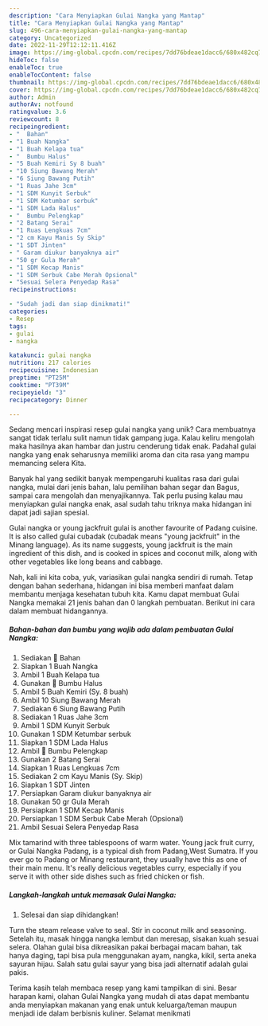```yaml
---
description: "Cara Menyiapkan Gulai Nangka yang Mantap"
title: "Cara Menyiapkan Gulai Nangka yang Mantap"
slug: 496-cara-menyiapkan-gulai-nangka-yang-mantap
category: Uncategorized
date: 2022-11-29T12:12:11.416Z
image: https://img-global.cpcdn.com/recipes/7dd76bdeae1dacc6/680x482cq70/gulai-nangka-foto-resep-utama.jpg
hideToc: false
enableToc: true
enableTocContent: false
thumbnail: https://img-global.cpcdn.com/recipes/7dd76bdeae1dacc6/680x482cq70/gulai-nangka-foto-resep-utama.jpg
cover: https://img-global.cpcdn.com/recipes/7dd76bdeae1dacc6/680x482cq70/gulai-nangka-foto-resep-utama.jpg
author: Admin
authorAv: notfound
ratingvalue: 3.6
reviewcount: 8
recipeingredient:
- "  Bahan"
- "1 Buah Nangka"
- "1 Buah Kelapa tua"
- "  Bumbu Halus"
- "5 Buah Kemiri Sy 8 buah"
- "10 Siung Bawang Merah"
- "6 Siung Bawang Putih"
- "1 Ruas Jahe 3cm"
- "1 SDM Kunyit Serbuk"
- "1 SDM Ketumbar serbuk"
- "1 SDM Lada Halus"
- "  Bumbu Pelengkap"
- "2 Batang Serai"
- "1 Ruas Lengkuas 7cm"
- "2 cm Kayu Manis Sy Skip"
- "1 SDT Jinten"
- " Garam diukur banyaknya air"
- "50 gr Gula Merah"
- "1 SDM Kecap Manis"
- "1 SDM Serbuk Cabe Merah Opsional"
- "Sesuai Selera Penyedap Rasa"
recipeinstructions:

- "Sudah jadi dan siap dinikmati!"
categories:
- Resep
tags:
- gulai
- nangka

katakunci: gulai nangka 
nutrition: 217 calories
recipecuisine: Indonesian
preptime: "PT25M"
cooktime: "PT39M"
recipeyield: "3"
recipecategory: Dinner

---
```





Sedang mencari inspirasi resep gulai nangka yang unik? Cara membuatnya sangat tidak terlalu sulit namun tidak gampang juga. Kalau keliru mengolah maka hasilnya akan hambar dan justru cenderung tidak enak. Padahal gulai nangka yang enak seharusnya memiliki aroma dan cita rasa yang mampu memancing selera Kita.





Banyak hal yang sedikit banyak mempengaruhi kualitas rasa dari gulai nangka, mulai dari jenis bahan, lalu pemilihan bahan segar dan Bagus, sampai cara mengolah dan menyajikannya. Tak perlu pusing kalau mau menyiapkan gulai nangka enak,      asal sudah tahu triknya maka hidangan ini dapat jadi sajian spesial.














Gulai nangka or young jackfruit gulai is another favourite of Padang cuisine. It is also called gulai cubadak (cubadak means &#34;young jackfruit&#34; in the Minang language). As its name suggests, young jackfruit is the main ingredient of this dish, and is cooked in spices and coconut milk, along with other vegetables like long beans and cabbage.






Nah, kali ini kita coba, yuk, variasikan gulai nangka sendiri di rumah. Tetap dengan bahan sederhana, hidangan ini bisa memberi manfaat dalam membantu menjaga kesehatan tubuh kita. Kamu dapat membuat Gulai Nangka memakai 21 jenis bahan dan 0 langkah pembuatan. Berikut ini cara dalam membuat hidangannya.

<!--inarticleads1-->

##### Bahan-bahan dan bumbu yang wajib ada dalam pembuatan Gulai Nangka:

1. Sediakan  📝 Bahan
1. Siapkan 1 Buah Nangka
1. Ambil 1 Buah Kelapa tua
1. Gunakan  📝 Bumbu Halus
1. Ambil 5 Buah Kemiri (Sy. 8 buah)
1. Ambil 10 Siung Bawang Merah
1. Sediakan 6 Siung Bawang Putih
1. Sediakan 1 Ruas Jahe 3cm
1. Ambil 1 SDM Kunyit Serbuk
1. Gunakan 1 SDM Ketumbar serbuk
1. Siapkan 1 SDM Lada Halus
1. Ambil  📝 Bumbu Pelengkap
1. Gunakan 2 Batang Serai
1. Siapkan 1 Ruas Lengkuas 7cm
1. Sediakan 2 cm Kayu Manis (Sy. Skip)
1. Siapkan 1 SDT Jinten
1. Persiapkan  Garam diukur banyaknya air
1. Gunakan 50 gr Gula Merah
1. Persiapkan 1 SDM Kecap Manis
1. Persiapkan 1 SDM Serbuk Cabe Merah (Opsional)
1. Ambil Sesuai Selera Penyedap Rasa


Mix tamarind with three tablespoons of warm water. Young jack fruit curry, or Gulai Nangka Padang, is a typical dish from Padang,West Sumatra. If you ever go to Padang or Minang restaurant, they usually have this as one of their main menu. It&#39;s really delicious vegetables curry, especially if you serve it with other side dishes such as fried chicken or fish. 

<!--inarticleads2-->

##### Langkah-langkah untuk memasak Gulai Nangka:


1. Selesai dan siap dihidangkan!

Turn the steam release valve to seal. Stir in coconut milk and seasoning. Setelah itu, masak hingga nangka lembut dan meresap, sisakan kuah sesuai selera. Olahan gulai bisa dikreasikan pakai berbagai macam bahan, tak hanya daging, tapi bisa pula menggunakan ayam, nangka, kikil, serta aneka sayuran hijau. Salah satu gulai sayur yang bisa jadi alternatif adalah gulai pakis. 

Terima kasih telah membaca resep yang kami tampilkan di sini. Besar harapan kami, olahan Gulai Nangka yang mudah di atas dapat membantu anda menyiapkan makanan yang enak untuk keluarga/teman maupun menjadi ide dalam berbisnis kuliner. Selamat menikmati
